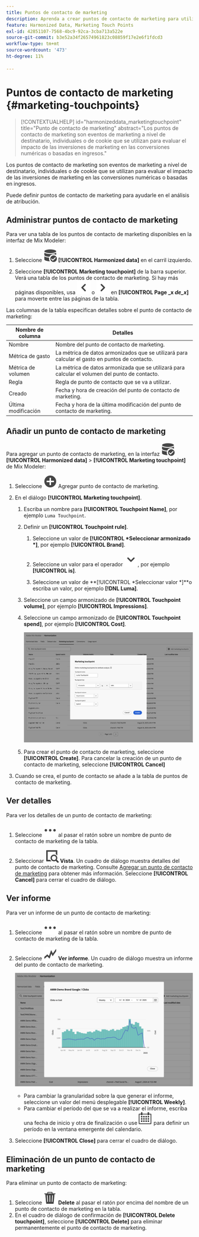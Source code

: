 ```yaml
---
title: Puntos de contacto de marketing
description: Aprenda a crear puntos de contacto de marketing para utilizarlos en la armonización de los datos en Mix Modeler.
feature: Harmonized Data, Marketing Touch Points
exl-id: 42851107-7568-4bc9-92ca-3cba713a522e
source-git-commit: b3e52a34f26574961823c08859f17e2e6f1fdcd3
workflow-type: tm+mt
source-wordcount: '473'
ht-degree: 11%

---
```


# Puntos de contacto de marketing {#marketing-touchpoints}

>[!CONTEXTUALHELP]
>id="harmonizeddata_marketingtouchpoint"
>title="Punto de contacto de marketing"
>abstract="Los puntos de contacto de marketing son eventos de marketing a nivel de destinatario, individuales o de cookie que se utilizan para evaluar el impacto de las inversiones de marketing en las conversiones numéricas o basadas en ingresos."


Los puntos de contacto de marketing son eventos de marketing a nivel de destinatario, individuales o de cookie que se utilizan para evaluar el impacto de las inversiones de marketing en las conversiones numéricas o basadas en ingresos.

Puede definir puntos de contacto de marketing para ayudarle en el análisis de atribución.

## Administrar puntos de contacto de marketing

Para ver una tabla de los puntos de contacto de marketing disponibles en la interfaz de Mix Modeler:

1. Seleccione ![DataSearch](/help/assets/icons/DataCheck.svg) **[!UICONTROL Harmonized data]** en el carril izquierdo.

1. Seleccione **[!UICONTROL Marketing touchpoint]** de la barra superior. Verá una tabla de los puntos de contacto de marketing. Si hay más páginas disponibles, usa ![Flecha izquierda](/help/assets/icons/ChevronLeft.svg) o ![Flecha derecha](/help/assets/icons/ChevronRight.svg) en **[!UICONTROL Page _x _de_x_]** para moverte entre las páginas de la tabla.

Las columnas de la tabla especifican detalles sobre el punto de contacto de marketing:

| Nombre de columna | Detalles |
| --- | ---|
| Nombre | Nombre del punto de contacto de marketing. |
| Métrica de gasto | La métrica de datos armonizados que se utilizará para calcular el gasto en puntos de contacto. |
| Métrica de volumen | La métrica de datos armonizada que se utilizará para calcular el volumen del punto de contacto. |
| Regla | Regla de punto de contacto que se va a utilizar. |
| Creado | Fecha y hora de creación del punto de contacto de marketing. |
| Última modificación | Fecha y hora de la última modificación del punto de contacto de marketing. |


## Añadir un punto de contacto de marketing

Para agregar un punto de contacto de marketing, en la interfaz ![DataSearch](/help/assets/icons/DataCheck.svg) **[!UICONTROL Harmonized data]** > **[!UICONTROL Marketing touchpoint]** de Mix Modeler:

1. Seleccione ![Agregar](/help/assets/icons/AddCircle.svg) Agregar punto de contacto de marketing.

1. En el diálogo **[!UICONTROL Marketing touchpoint]**.

   1. Escriba un nombre para **[!UICONTROL Touchpoint Name]**, por ejemplo `Luma Touchpoint`.

   1. Definir un **[!UICONTROL Touchpoint rule]**.

      1. Seleccione un valor de **[!UICONTROL *Seleccionar armonizado *]**, por ejemplo **[!UICONTROL Brand]**.

      1. Seleccione un valor para el operador ![Chevron](/help/assets/icons/ChevronDown.svg), por ejemplo **[!UICONTROL is]**.

      1. Seleccione un valor de **[!UICONTROL *Seleccionar valor *]**o escriba un valor, por ejemplo **[!DNL Luma]**.

   1. Seleccione un campo armonizado de **[!UICONTROL Touchpoint volume]**, por ejemplo **[!UICONTROL Impressions]**.

   1. Seleccione un campo armonizado de **[!UICONTROL Touchpoint spend]**, por ejemplo **[!UICONTROL Cost]**.

      ![Punto de contacto de marketing](/help/assets/create-touchpoint.png)

   1. Para crear el punto de contacto de marketing, seleccione **[!UICONTROL Create]**. Para cancelar la creación de un punto de contacto de marketing, seleccione **[!UICONTROL Cancel]**

1. Cuando se crea, el punto de contacto se añade a la tabla de puntos de contacto de marketing.


## Ver detalles

Para ver los detalles de un punto de contacto de marketing:

1. Seleccione ![Más](/help/assets/icons/More.svg) al pasar el ratón sobre un nombre de punto de contacto de marketing de la tabla.

1. Seleccionar ![Vista](/help/assets/icons/ViewDetail.svg) **Vista**. Un cuadro de diálogo muestra detalles del punto de contacto de marketing. Consulte [Agregar un punto de contacto de marketing](#add-a-marketing-touchpoint) para obtener más información. Seleccione **[!UICONTROL Cancel]** para cerrar el cuadro de diálogo.


## Ver informe

Para ver un informe de un punto de contacto de marketing:

1. Seleccione ![Más](/help/assets/icons/More.svg) al pasar el ratón sobre un nombre de punto de contacto de marketing de la tabla.

1. Seleccione ![GraphTrend](/help/assets/icons/GraphTrend.svg) **Ver informe**. Un cuadro de diálogo muestra un informe del punto de contacto de marketing.

   ![Informe de vista de punto de contacto de marketing](../assets/marketingtouchpoint-view-report.png)

   * Para cambiar la granularidad sobre la que generar el informe, seleccione un valor del menú desplegable **[!UICONTROL Weekly]**.
   * Para cambiar el período del que se va a realizar el informe, escriba una fecha de inicio y otra de finalización o use ![Calendario](/help/assets/icons/Calendar.svg) para definir un período en la ventana emergente del calendario.

1. Seleccione **[!UICONTROL Close]** para cerrar el cuadro de diálogo.

## Eliminación de un punto de contacto de marketing

Para eliminar un punto de contacto de marketing:

1. Seleccione ![Delete](/help/assets/icons/Delete.svg) **Delete** al pasar el ratón por encima del nombre de un punto de contacto de marketing en la tabla.
1. En el cuadro de diálogo de confirmación de **[!UICONTROL Delete touchpoint]**, seleccione **[!UICONTROL Delete]** para eliminar permanentemente el punto de contacto de marketing.

